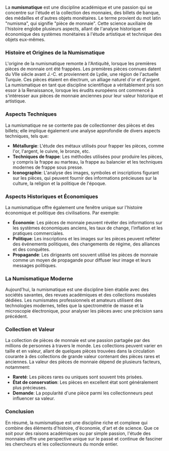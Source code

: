 La **numismatique** est une discipline académique et une passion qui se concentre sur l'étude et la collection des monnaies, des billets de banque, des médailles et d'autres objets monétaires. Le terme provient du mot latin "numisma", qui signifie "pièce de monnaie". Cette science auxiliaire de l'histoire englobe plusieurs aspects, allant de l'analyse historique et économique des systèmes monétaires à l'étude artistique et technique des objets eux-mêmes.

### Histoire et Origines de la Numismatique

L'origine de la numismatique remonte à l'Antiquité, lorsque les premières pièces de monnaie ont été frappées. Les premières pièces connues datent du VIIe siècle avant J.-C. et proviennent de Lydie, une région de l'actuelle Turquie. Ces pièces étaient en électrum, un alliage naturel d'or et d'argent. La numismatique en tant que discipline scientifique a véritablement pris son essor à la Renaissance, lorsque les érudits européens ont commencé à s'intéresser aux pièces de monnaie anciennes pour leur valeur historique et artistique.

### Aspects Techniques

La numismatique ne se contente pas de collectionner des pièces et des billets; elle implique également une analyse approfondie de divers aspects techniques, tels que:

- **Métallurgie**: L'étude des métaux utilisés pour frapper les pièces, comme l'or, l'argent, le cuivre, le bronze, etc.
- **Techniques de frappe**: Les méthodes utilisées pour produire les pièces, y compris la frappe au marteau, la frappe au balancier et les techniques modernes de frappe sous presse.
- **Iconographie**: L'analyse des images, symboles et inscriptions figurant sur les pièces, qui peuvent fournir des informations précieuses sur la culture, la religion et la politique de l'époque.

### Aspects Historiques et Économiques

La numismatique offre également une fenêtre unique sur l'histoire économique et politique des civilisations. Par exemple:

- **Économie**: Les pièces de monnaie peuvent révéler des informations sur les systèmes économiques anciens, les taux de change, l'inflation et les pratiques commerciales.
- **Politique**: Les inscriptions et les images sur les pièces peuvent refléter des événements politiques, des changements de régime, des alliances et des conquêtes.
- **Propagande**: Les dirigeants ont souvent utilisé les pièces de monnaie comme un moyen de propagande pour diffuser leur image et leurs messages politiques.

### La Numismatique Moderne

Aujourd'hui, la numismatique est une discipline bien établie avec des sociétés savantes, des revues académiques et des collections muséales dédiées. Les numismates professionnels et amateurs utilisent des technologies modernes, telles que la spectrométrie de masse et la microscopie électronique, pour analyser les pièces avec une précision sans précédent.

### Collection et Valeur

La collection de pièces de monnaie est une passion partagée par des millions de personnes à travers le monde. Les collections peuvent varier en taille et en valeur, allant de quelques pièces trouvées dans la circulation courante à des collections de grande valeur contenant des pièces rares et anciennes. La valeur des pièces de monnaie dépend de plusieurs facteurs, notamment:

- **Rareté**: Les pièces rares ou uniques sont souvent très prisées.
- **État de conservation**: Les pièces en excellent état sont généralement plus précieuses.
- **Demande**: La popularité d'une pièce parmi les collectionneurs peut influencer sa valeur.

### Conclusion

En résumé, la numismatique est une discipline riche et complexe qui combine des éléments d'histoire, d'économie, d'art et de science. Que ce soit pour des raisons académiques ou par simple passion, l'étude des monnaies offre une perspective unique sur le passé et continue de fasciner les chercheurs et les collectionneurs du monde entier.